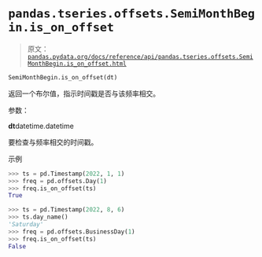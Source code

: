 # `pandas.tseries.offsets.SemiMonthBegin.is_on_offset`

> 原文：[`pandas.pydata.org/docs/reference/api/pandas.tseries.offsets.SemiMonthBegin.is_on_offset.html`](https://pandas.pydata.org/docs/reference/api/pandas.tseries.offsets.SemiMonthBegin.is_on_offset.html)

```py
SemiMonthBegin.is_on_offset(dt)
```

返回一个布尔值，指示时间戳是否与该频率相交。

参数：

**dt**datetime.datetime

要检查与频率相交的时间戳。

示例

```py
>>> ts = pd.Timestamp(2022, 1, 1)
>>> freq = pd.offsets.Day(1)
>>> freq.is_on_offset(ts)
True 
```

```py
>>> ts = pd.Timestamp(2022, 8, 6)
>>> ts.day_name()
'Saturday'
>>> freq = pd.offsets.BusinessDay(1)
>>> freq.is_on_offset(ts)
False 
```
